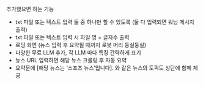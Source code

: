 추가했으면 하는 기능

* txt 파일 또는 텍스트 입력 둘 중 하나만 할 수 있도록 (둘 다 입력되면 워닝 메시지 출력)
* txt 파일 또는 텍스트 입력 시 파일 명 + 글자수 출력
* 로딩 화면 (뉴스 입력 후 요약될 때까지 로봇 머리 둥실둥실)
* 다양한 무료 LLM 추가, 각 LLM 마다 특징 간략하게 표기
* 뉴스 URL 입력하면 해당 뉴스 크롤링 후 자동 요약
* 요약문에 [해당 뉴스는 ‘스포츠 뉴스’입니다]. 와 같은 뉴스의 토픽도 상단에 함께 제공